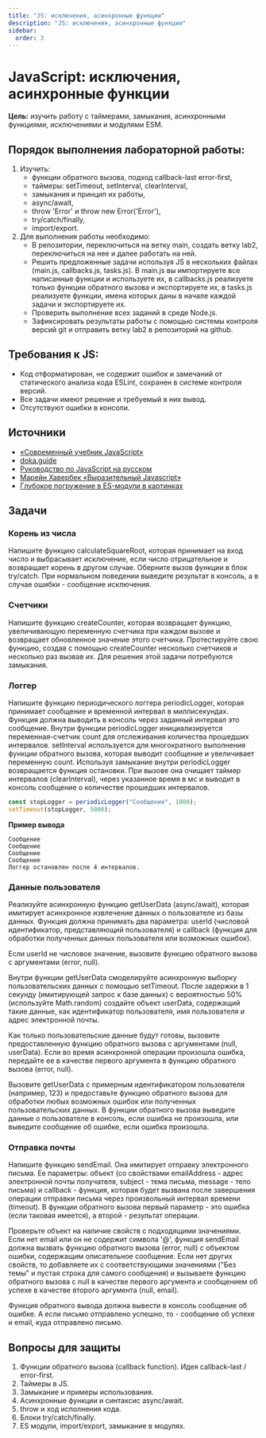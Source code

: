 ```yaml
---
title: "JS: исключения, асинхронные функции"
description: "JS: исключения, асинхронные функции"
sidebar:
  order: 3
---
```


# JavaScript: исключения, асинхронные функции

**Цель:** изучить работу с таймерами, замыкания, асинхронными функциями, исключениями и модулями ESM.

## Порядок выполнения лабораторной работы:

1. Изучить:
   - функции обратного вызова, подход callback-last error-first,
   - таймеры: setTimeout, setInterval, clearInterval,
   - замыкания и принцип их работы,
   - async/await,
   - throw 'Error' и throw new Error('Error'),
   - try/catch/finally,
   - import/export.
1. Для выполнения работы необходимо:
   - В репозитории, переключиться на ветку main, создать ветку lab2, переключиться на нее и далее работать на ней.
   - Решить предложенные задачи используя JS в нескольких файлах (main.js, callbacks.js, tasks.js). В main.js вы импортируете все написанные функции и используете их, в callbacks.js реализуете только функции обратного вызова и экспортируете их, в tasks.js реализуете функции, имена которых даны в начале каждой задачи и экспортируете их.
   - Проверить выполнение всех заданий в среде Node.js.
   - Зафиксировать результаты работы с помощью системы контроля версий git и отправить ветку lab2 в репозиторий на github.

## Требования к JS:

- Код отформатирован, не содержит ошибок и замечаний от статического анализа кода ESLint, сохранен в системе контроля версий.
- Все задачи имеют решение и требуемый в них вывод.
- Отсутствуют ошибки в консоли.

## Источники

- [«Современный учебник JavaScript»](https://learn.javascript.ru/)
- [doka.guide](https://doka.guide/js/)
- [Руководство по JavaScript на русском](https://developer.mozilla.org/ru/docs/Web/JavaScript)
- [Марейн Хавербек «Выразительный Javascript»](https://karmazzin.gitbook.io/eloquentjavascript_ru/)
- [Глу­бо­кое по­гру­же­ние в ES-мо­ду­ли в кар­тин­ках](https://web-standards.ru/articles/es-modules-cartoon-dive/)

## Задачи

### Корень из числа

Напишите функцию calculateSquareRoot, которая принимает на вход число и выбрасывает исключение, если число отрицательное и возвращает корень в другом случае. Оберните вызов функции в блок try/catch. При нормальном поведении выведите результат в консоль, а в случае ошибки - сообщение исключения.

### Счетчики

Напишите функцию createCounter, которая возвращает функцию, увеличивающую переменную счетчика при каждом вызове и возвращает обновленное значение этого счетчика. Протестируйте свою функцию, создав с помощью createCounter несколько счетчиков и несколько раз вызвав их. Для решения этой задачи потребуются замыкания.

### Логгер

Напишите функцию периодического логгера periodicLogger, которая принимает сообщение и временной интервал в миллисекундах. Функция должна выводить в консоль через заданный интервал это сообщение. Внутри функции periodicLogger инициализируется переменная-счетчик count для отслеживания количества прошедших интервалов. setInterval используется для многократного выполнения функции обратного вызова, которая выводит сообщение и увеличивает переменную count. Используя замыкание внутри periodicLogger возвращается функция остановки. При вызове она очищает таймер интервалов (clearInterval), через указанное время в мс и выводит в консоль сообщение о количестве прошедших интервалов.

```js
const stopLogger = periodicLogger("Сообщение", 1000);
setTimeout(stopLogger, 5000);
```

**Пример вывода**

```
Сообщение
Сообщение
Сообщение
Сообщение
Логгер остановлен после 4 интервалов.
```

### Данные пользователя

Реализуйте асинхронную функцию getUserData (async/await), которая имитирует асинхронное извлечение данных о пользователе из базы данных. Функция должна принимать два параметра: userId (числовой идентификатор, представляющий пользователя) и callback (функция для обработки полученных данных пользователя или возможных ошибок).

Если userId не числовое значение, вызовите функцию обратного вызова с аргументами (error, null).

Внутри функции getUserData смоделируйте асинхронную выборку пользовательских данных с помощью setTimeout. После задержки в 1 секунду (имитирующей запрос к базе данных) с вероятностью 50% (используйте Math.random) создайте объект userData, содержащий такие данные, как идентификатор пользователя, имя пользователя и адрес электронной почты.

Как только пользовательские данные будут готовы, вызовите предоставленную функцию обратного вызова c аргументами (null, userData). Если во время асинхронной операции произошла ошибка, передайте ее в качестве первого аргумента в функцию обратного вызова (error, null).

Вызовите getUserData с примерным идентификатором пользователя (например, 123) и предоставьте функцию обратного вызова для обработки любых возможных ошибок или полученных пользовательских данных. В функции обратного вызова выведите данные о пользователе в консоль, если ошибка не произошла, или выведите сообщение об ошибке, если ошибка произошла.

### Отправка почты

Напишите функцию sendEmail. Она имитирует отправку электронного письма. Ее параметры: объект (со свойствами emailAddress - адрес электронной почты получателя, subjeсt - тема письма, message - тело письма) и callback - функция, которая будет вызвана после завершения операции отправки письма через произвольный интервал времени (timeout). В функции обратного вызова первый параметр - это ошибка (если таковая имеется), а второй - результат операции.

Проверьте объект на наличие свойств с подходящими значениями. Если нет email или он не содержит символа '@', функция sendEmail должна вызвать функцию обратного вызова (error, null) с объектом ошибки, содержащим описательное сообщение. Если нет других свойств, то добавляете их с соответствующими значениями ("Без темы" и пустая строка для самого сообщения) и вызываете функцию обратного вызова с null в качестве первого аргумента и сообщением об успехе в качестве второго аргумента (null, email).

Функция обратного вывода должна вывести в консоль сообщение об ошибке. А если письмо отправлено успешно, то - сообщение об успехе и email, куда отправлено письмо.

## Вопросы для защиты

1. Функции обратного вызова (callback function). Идея callback-last / error-first.
1. Таймеры в JS.
1. Замыкание и примеры использования.
1. Асинхронные функции и синтаксис async/await.
1. throw и ход исполнения кода.
1. Блоки try/catch/finally.
1. ES модули, import/export, замыкание в модулях.